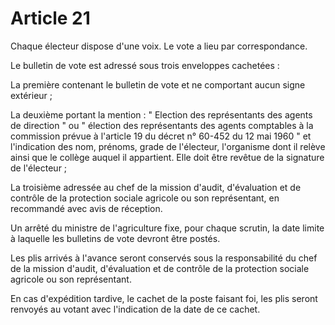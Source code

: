# Article 21

Chaque électeur dispose d'une voix. Le vote a lieu par correspondance.

Le bulletin de vote est adressé sous trois enveloppes cachetées :

La première contenant le bulletin de vote et ne comportant aucun signe extérieur ;

La deuxième portant la mention : " Election des représentants des agents de direction " ou " élection des représentants des agents comptables à la commission prévue à l'article 19 du décret n° 60-452 du 12 mai 1960 " et l'indication des nom, prénoms, grade de l'électeur, l'organisme dont il relève ainsi que le collège auquel il appartient. Elle doit être revêtue de la signature de l'électeur ;

La troisième adressée au chef de la mission d'audit, d'évaluation et de contrôle de la protection sociale agricole ou son représentant, en recommandé avec avis de réception.

Un arrêté du ministre de l'agriculture fixe, pour chaque scrutin, la date limite à laquelle les bulletins de vote devront être postés.

Les plis arrivés à l'avance seront conservés sous la responsabilité du chef de la mission d'audit, d'évaluation et de contrôle de la protection sociale agricole ou son représentant.

En cas d'expédition tardive, le cachet de la poste faisant foi, les plis seront renvoyés au votant avec l'indication de la date de ce cachet.
